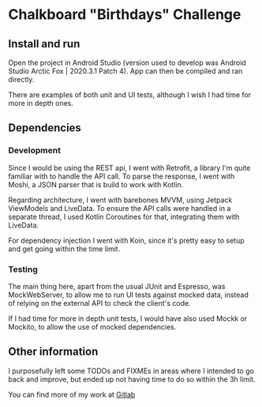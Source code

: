 # Chalkboard "Birthdays" Challenge

## Install and run
Open the project in Android Studio (version used to develop was Android Studio Arctic Fox | 2020.3.1 Patch 4). App can then be compiled and ran directly.

There are examples of both unit and UI tests, although I wish I had time for more in depth ones.

## Dependencies

### Development
Since I would be using the REST api, I went with Retrofit, a library I'm quite familiar with to handle the API call. To parse the response, I went with Moshi, a JSON parser that is build to work with Kotlin.

Regarding architecture, I went with barebones MVVM, using Jetpack ViewModels and LiveData. To ensure the API calls were handled in a separate thread, I used Kotlin Coroutines for that, integrating them with LiveData.

For dependency injection I went with Koin, since it's pretty easy to setup and get going within the time limit.

### Testing
The main thing here, apart from the usual JUnit and Espresso, was MockWebServer, to allow me to run UI tests against mocked data, instead of relying on the external API to check the client's code.

If I had time for more in depth unit tests, I would have also used Mockk or Mockito, to allow the use of mocked dependencies.

## Other information

I purposefully left some TODOs and FIXMEs in areas where I intended to go back and improve, but ended up not having time to do so within the 3h limit.

You can find more of my work at [Gitlab](https://gitlab.com/goncalojoaoc)
